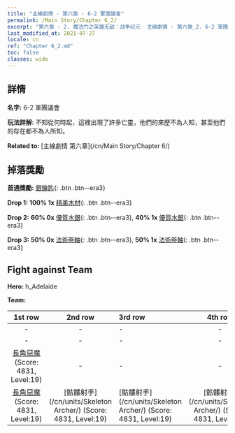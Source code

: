 ```yaml
---
title: "主線劇情 - 第六章 - 6-2 軍團議會"
permalink: /Main Story/Chapter 6_2/
excerpt: "第六章 - 2. 魔法门之英雄无敌：战争纪元  主線劇情 - 第六章_2. 6-2 軍團議會"
last_modified_at: 2021-07-27
locale: cn
ref: "Chapter 6_2.md"
toc: false
classes: wide
---
```


## 詳情

 **名字:** 6-2 軍團議會

 **玩法詳解:** 不知從何時起，這裡出現了許多亡靈，他們的來歷不為人知，甚至他們的存在都不為人所知。

 **Related to:** [主線劇情 第六章](/cn/Main Story/Chapter 6/)

## 掉落獎勵

 **首通獎勵:** [銀鑰匙](/cn/Items/con_693/){: .btn .btn--era3}

 **Drop 1:** **100% 1x** [精美木材](/cn/Items/mat_20/){: .btn .btn--era3}

 **Drop 2:** **60% 0x** [優質水銀](/cn/Items/mat_14/){: .btn .btn--era3}, **40% 1x** [優質水銀](/cn/Items/mat_14/){: .btn .btn--era3}

 **Drop 3:** **50% 0x** [法術卷軸](/cn/Items/con_694/){: .btn .btn--era3}, **50% 1x** [法術卷軸](/cn/Items/con_694/){: .btn .btn--era3}


## Fight against Team
 **Hero:** h_Adelaide

 **Team:**


  | 1st row | 2nd row | 3rd row | 4th row |
  |:----:|:----:|:----|:----:|
  | - | - | - | - |
  | - | - | - | - |
  | [長角惡魔](/cn/units/Demon/) (Score: 4831, Level:19)  | - | - | - |
  | [長角惡魔](/cn/units/Demon/) (Score: 4831, Level:19)  | [骷髏射手](/cn/units/Skeleton Archer/) (Score: 4831, Level:19)  | [骷髏射手](/cn/units/Skeleton Archer/) (Score: 4831, Level:19)  | [骷髏射手](/cn/units/Skeleton Archer/) (Score: 4831, Level:19)  |


